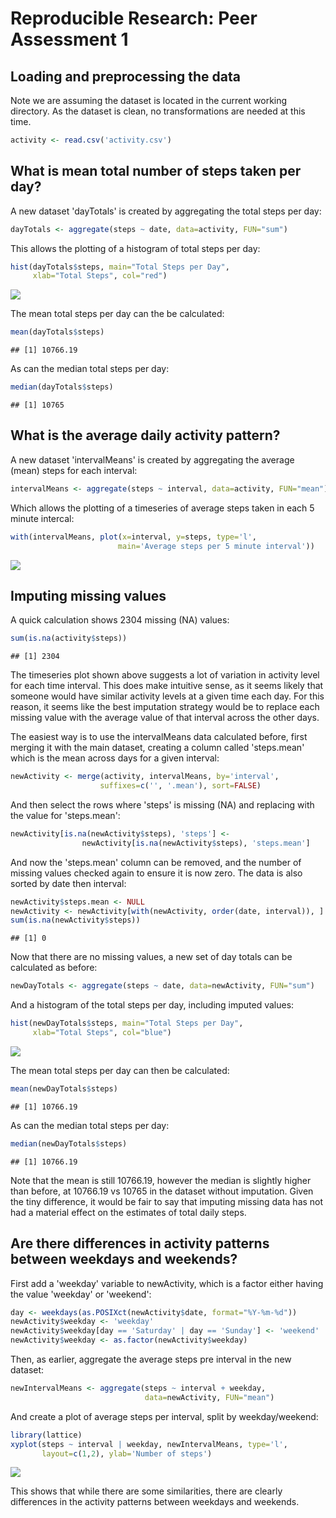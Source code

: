 # Reproducible Research: Peer Assessment 1


## Loading and preprocessing the data

Note we are assuming the dataset is located in the current working
directory. As the dataset is clean, no transformations are needed at
this time.


```r
activity <- read.csv('activity.csv')
```


## What is mean total number of steps taken per day?

A new dataset 'dayTotals' is created by aggregating the total steps
per day:


```r
dayTotals <- aggregate(steps ~ date, data=activity, FUN="sum")
```

This allows the plotting of a histogram of total steps per day:


```r
hist(dayTotals$steps, main="Total Steps per Day",
     xlab="Total Steps", col="red")
```

![](./PA1_template_files/figure-html/unnamed-chunk-3-1.png) 

The mean total steps per day can the be calculated:


```r
mean(dayTotals$steps)
```

```
## [1] 10766.19
```

As can the median total steps per day:


```r
median(dayTotals$steps)
```

```
## [1] 10765
```

## What is the average daily activity pattern?

A new dataset 'intervalMeans' is created by aggregating the average
(mean) steps for each interval:


```r
intervalMeans <- aggregate(steps ~ interval, data=activity, FUN="mean")
```

Which allows the plotting of a timeseries of average steps taken
in each 5 minute intercal:


```r
with(intervalMeans, plot(x=interval, y=steps, type='l',
                        main='Average steps per 5 minute interval'))
```

![](./PA1_template_files/figure-html/unnamed-chunk-7-1.png) 

## Imputing missing values

A quick calculation shows 2304 missing (NA) values:


```r
sum(is.na(activity$steps))
```

```
## [1] 2304
```

The timeseries plot shown above suggests a lot of variation in activity level for each time interval. This does make intuitive sense, as it seems
likely that someone would have similar activity levels at a given
time each day. For this reason, it seems like the best imputation
strategy would be to replace each missing value with the average value
of that interval across the other days.

The easiest way is to use the intervalMeans data calculated before,
first merging it with the main dataset, creating a column
called 'steps.mean' which is the mean across days for a given interval:


```r
newActivity <- merge(activity, intervalMeans, by='interval',
                    suffixes=c('', '.mean'), sort=FALSE)
```

And then select the rows where 'steps' is missing (NA) and replacing with the value for 'steps.mean':


```r
newActivity[is.na(newActivity$steps), 'steps'] <- 
                newActivity[is.na(newActivity$steps), 'steps.mean']
```

And now the 'steps.mean' column can be removed, and the number of missing values checked again to ensure it is now zero. The data is also sorted by date then interval:



```r
newActivity$steps.mean <- NULL
newActivity <- newActivity[with(newActivity, order(date, interval)), ]
sum(is.na(newActivity$steps))
```

```
## [1] 0
```


Now that there are no missing values, a new set of day totals can be calculated as before:


```r
newDayTotals <- aggregate(steps ~ date, data=newActivity, FUN="sum")
```

And a histogram of the total steps per day, including imputed values:


```r
hist(newDayTotals$steps, main="Total Steps per Day",
     xlab="Total Steps", col="blue")
```

![](./PA1_template_files/figure-html/unnamed-chunk-13-1.png) 

The mean total steps per day can then be calculated:


```r
mean(newDayTotals$steps)
```

```
## [1] 10766.19
```

As can the median total steps per day:


```r
median(newDayTotals$steps)
```

```
## [1] 10766.19
```

Note that the mean is still 10766.19, however the median is slightly higher than before, at 10766.19 vs 10765 in the dataset without imputation. Given the tiny difference, it would be fair to say that imputing missing data has not had a material effect on the estimates of total daily steps.

## Are there differences in activity patterns between weekdays and weekends?

First add a 'weekday' variable to newActivity, which is a factor either having the value 'weekday' or 'weekend':


```r
day <- weekdays(as.POSIXct(newActivity$date, format="%Y-%m-%d"))
newActivity$weekday <- 'weekday'
newActivity$weekday[day == 'Saturday' | day == 'Sunday'] <- 'weekend'
newActivity$weekday <- as.factor(newActivity$weekday)
```

Then, as earlier, aggregate the average steps pre interval in the new dataset:


```r
newIntervalMeans <- aggregate(steps ~ interval + weekday,
                              data=newActivity, FUN="mean")
```

And create a plot of average steps per interval, split by weekday/weekend:


```r
library(lattice)
xyplot(steps ~ interval | weekday, newIntervalMeans, type='l',
       layout=c(1,2), ylab='Number of steps')
```

![](./PA1_template_files/figure-html/unnamed-chunk-18-1.png) 

This shows that while there are some similarities, there are clearly differences in the activity patterns between weekdays and weekends.
